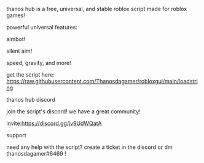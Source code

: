 thanos hub is  a free, universal, and stable roblox script made for roblox games!



powerful universal features:

aimbot!

silent aim!

speed, gravity, and more!

get the script here: https://raw.githubusercontent.com/Thanosdagamer/robloxgui/main/loadstring


thanos hub discord

join the script's discord! we have a great community!

invite:https://discord.gg/jv9UdWQatA



support


need any help with the script? create  a ticket in the discord or dm thanosdagamer#6469 !
